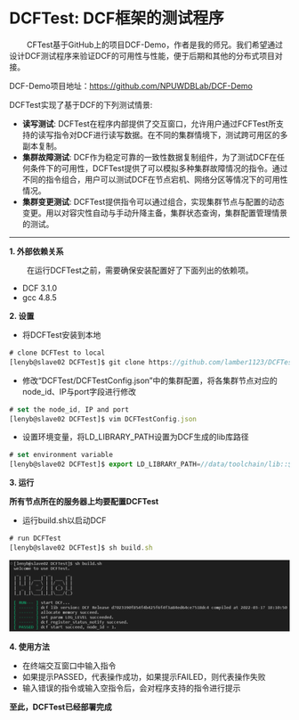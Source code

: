 # DCFTest: DCF框架的测试程序
&#160; &#160; &#160; &#160; CFTest基于GitHub上的项目DCF-Demo，作者是我的师兄。我们希望通过设计DCF测试程序来验证DCF的可用性与性能，便于后期和其他的分布式项目对接。

DCF-Demo项目地址：https://github.com/NPUWDBLab/DCF-Demo

DCFTest实现了基于DCF的下列测试情景:
 * **读写测试**: DCFTest在程序内部提供了交互窗口，允许用户通过FCFTest所支持的读写指令对DCF进行读写数据。在不同的集群情境下，测试跨可用区的多副本复制。
 * **集群故障测试**: DCF作为稳定可靠的一致性数据复制组件，为了测试DCF在任何条件下的可用性，DCFTest提供了可以模拟多种集群故障情况的指令。通过不同的指令组合，用户可以测试DCF在节点宕机、网络分区等情况下的可用性情况。
 * **集群变更测试**: DCFTest提供指令可以通过组合，实现集群节点与配置的动态变更。用以对容灾性自动与手动升降主备，集群状态查询，集群配置管理情景的测试。

---

**1. 外部依赖关系**  

&#160; &#160; &#160; &#160; 在运行DCFTest之前，需要确保安装配置好了下面列出的依赖项。
* DCF 3.1.0 
* gcc 4.8.5

**2. 设置**

* 将DCFTest安装到本地
```javascript
# clone DCFTest to local
[lenyb@slave02 DCFTest]$ git clone https://github.com/lamber1123/DCFTest.git
```
* 修改“DCFTest/DCFTestConfig.json”中的集群配置，将各集群节点对应的node_id、IP与port字段进行修改
```javascript
# set the node_id, IP and port
[lenyb@slave02 DCFTest]$ vim DCFTestConfig.json
```
* 设置环境变量，将LD_LIBRARY_PATH设置为DCF生成的lib库路径
```javascript
# set environment variable
[lenyb@slave02 DCFTest]$ export LD_LIBRARY_PATH=//data/toolchain/lib::$LD_LIBRARY_PATH
```

**3. 运行**

**所有节点所在的服务器上均要配置DCFTest**
* 运行build.sh以启动DCF
```javascript
# run DCFTest
[lenyb@slave02 DCFTest]$ sh build.sh
```

![DCF-Demo在GitHub上的仓库](./imgs/Figure3.png)

**4. 使用方法**
* 在终端交互窗口中输入指令
* 如果提示PASSED，代表操作成功，如果提示FAILED，则代表操作失败
* 输入错误的指令或输入空指令后，会对程序支持的指令进行提示

**至此，DCFTest已经部署完成**
